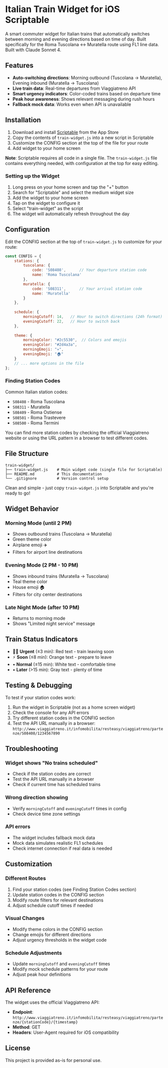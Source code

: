 # Italian Train Widget for iOS Scriptable

A smart commuter widget for Italian trains that automatically switches between morning and evening directions based on time of day. Built specifically for the Roma Tuscolana ↔ Muratella route using FL1 line data. Built with Claude Sonnet 4.

## Features

- **Auto-switching directions**: Morning outbound (Tuscolana → Muratella), Evening inbound (Muratella → Tuscolana)
- **Live train data**: Real-time departures from Viaggiatreno API
- **Smart urgency indicators**: Color-coded trains based on departure time
- **Peak hour awareness**: Shows relevant messaging during rush hours
- **Fallback mock data**: Works even when API is unavailable

## Installation

1. Download and install [Scriptable](https://apps.apple.com/app/scriptable/id1405459188) from the App Store
2. Copy the contents of `train-widget.js` into a new script in Scriptable
3. Customize the CONFIG section at the top of the file for your route
4. Add widget to your home screen

**Note**: Scriptable requires all code in a single file. The `train-widget.js` file contains everything needed, with configuration at the top for easy editing.

### Setting up the Widget

1. Long press on your home screen and tap the "+" button
2. Search for "Scriptable" and select the medium widget size
3. Add the widget to your home screen
4. Tap on the widget to configure it
5. Select "train-widget" as the script
6. The widget will automatically refresh throughout the day

## Configuration

Edit the CONFIG section at the top of `train-widget.js` to customize for your route:

```javascript
const CONFIG = {
    stations: {
        tuscolana: {
            code: 'S08408',      // Your departure station code
            name: 'Roma Tuscolana'
        },
        muratella: {
            code: 'S08311',      // Your arrival station code
            name: 'Muratella'
        }
    },
    
    schedule: {
        morningCutoff: 14,   // Hour to switch directions (24h format)
        eveningCutoff: 22,   // Hour to switch back
    },
    
    theme: {
        morningColor: "#2c5530",  // Colors and emojis
        eveningColor: "#2d4a3a",
        morningEmoji: "✈️",
        eveningEmoji: "🏠"
    }
    // ... more options in the file
};
```

### Finding Station Codes

Common Italian station codes:
- `S08408` - Roma Tuscolana
- `S08311` - Muratella  
- `S08409` - Roma Ostiense
- `S08501` - Roma Trastevere
- `S08500` - Roma Termini

You can find more station codes by checking the official Viaggiatreno website or using the URL pattern in a browser to test different codes.

## File Structure

```
train-widget/
├── train-widget.js    # Main widget code (single file for Scriptable)
├── README.md          # This documentation
└── .gitignore         # Version control setup
```

Clean and simple - just copy `train-widget.js` into Scriptable and you're ready to go!

## Widget Behavior

### Morning Mode (until 2 PM)
- Shows outbound trains (Tuscolana → Muratella)
- Green theme color
- Airplane emoji ✈️
- Filters for airport line destinations

### Evening Mode (2 PM - 10 PM)
- Shows inbound trains (Muratella → Tuscolana)
- Teal theme color  
- House emoji 🏠
- Filters for city center destinations

### Late Night Mode (after 10 PM)
- Returns to morning mode
- Shows "Limited night service" message

## Train Status Indicators

- 🏃‍♂️ **Urgent** (≤3 min): Red text - train leaving soon
- ⚡ **Soon** (≤8 min): Orange text - prepare to leave
- • **Normal** (≤15 min): White text - comfortable time
- • **Later** (>15 min): Gray text - plenty of time

## Testing & Debugging

To test if your station codes work:

1. Run the widget in Scriptable (not as a home screen widget)
2. Check the console for any API errors
3. Try different station codes in the CONFIG section
4. Test the API URL manually in a browser: `http://www.viaggiatreno.it/infomobilita/resteasy/viaggiatreno/partenze/S08408/1234567890`

## Troubleshooting

### Widget shows "No trains scheduled"
- Check if the station codes are correct
- Test the API URL manually in a browser
- Check if current time has scheduled trains

### Wrong direction showing
- Verify `morningCutoff` and `eveningCutoff` times in config
- Check device time zone settings

### API errors
- The widget includes fallback mock data
- Mock data simulates realistic FL1 schedules
- Check internet connection if real data is needed

## Customization

### Different Routes
1. Find your station codes (see Finding Station Codes section)
2. Update station codes in the CONFIG section
3. Modify route filters for relevant destinations
4. Adjust schedule cutoff times if needed

### Visual Changes
- Modify theme colors in the CONFIG section
- Change emojis for different directions
- Adjust urgency thresholds in the widget code

### Schedule Adjustments
- Update `morningCutoff` and `eveningCutoff` times
- Modify mock schedule patterns for your route
- Adjust peak hour definitions

## API Reference

The widget uses the official Viaggiatreno API:
- **Endpoint**: `http://www.viaggiatreno.it/infomobilita/resteasy/viaggiatreno/partenze/{stationCode}/{timestamp}`
- **Method**: GET
- **Headers**: User-Agent required for iOS compatibility

## License

This project is provided as-is for personal use.